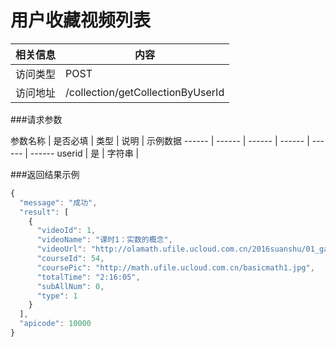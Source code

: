 # 用户收藏视频列表
 相关信息 | 内容
 ------ | ------
 访问类型 | POST
 访问地址 | /collection/getCollectionByUserId

###请求参数

 参数名称 | 是否必填 | 类型 | 说明 | 示例数据
 ------ | ------ | ------ | ------ | ------ | ------
 userid | 是 | 字符串 |

###返回结果示例

```javascript
{
  "message": "成功",
  "result": [
    {
      "videoId": 1,
      "videoName": "课时1：实数的概念",
      "videoUrl": "http://olamath.ufile.ucloud.com.cn/2016suanshu/01_gainian_01.mp4",
      "courseId": 54,
      "coursePic": "http://math.ufile.ucloud.com.cn/basicmath1.jpg",
      "totalTime": "2:16:05",
      "subAllNum": 0,
      "type": 1
    }
  ],
  "apicode": 10000
}
